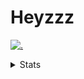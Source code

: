 # Heyzzz  

[![.](https://skillicons.dev/icons?i=js,ts,nextjs,nestjs,mongodb)](https://skillicons.dev)  

<details>
<summary>Stats</summary
<!--START_SECTION:waka-->

```txt
TypeScript   16 hrs 3 mins   ███████████████████████▓░   94.77 %
HTML         34 mins         █░░░░░░░░░░░░░░░░░░░░░░░░   03.36 %
Rust         13 mins         ▒░░░░░░░░░░░░░░░░░░░░░░░░   01.33 %
Bash         5 mins          ░░░░░░░░░░░░░░░░░░░░░░░░░   00.54 %
Markdown     0 secs          ░░░░░░░░░░░░░░░░░░░░░░░░░   00.00 %
```

<!--END_SECTION:waka-->
</details>
